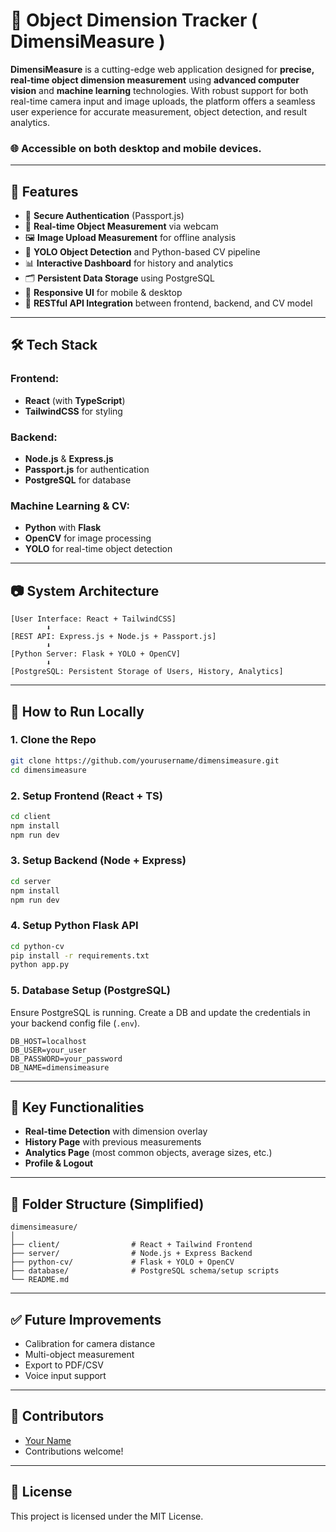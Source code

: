 # 📏 Object Dimension Tracker ( DimensiMeasure )

**DimensiMeasure** is a cutting-edge web application designed for **precise, real-time object dimension measurement** using **advanced computer vision** and **machine learning** technologies. With robust support for both real-time camera input and image uploads, the platform offers a seamless user experience for accurate measurement, object detection, and result analytics.  

### 🌐 Accessible on both desktop and mobile devices.

---

## 🚀 Features

- 🔐 **Secure Authentication** (Passport.js)
- 📸 **Real-time Object Measurement** via webcam
- 🖼️ **Image Upload Measurement** for offline analysis
- 🧠 **YOLO Object Detection** and Python-based CV pipeline
- 📊 **Interactive Dashboard** for history and analytics
- 🗂️ **Persistent Data Storage** using PostgreSQL
- 📱 **Responsive UI** for mobile & desktop
- 🔁 **RESTful API Integration** between frontend, backend, and CV model

---

## 🛠️ Tech Stack

### Frontend:
- **React** (with **TypeScript**)
- **TailwindCSS** for styling

### Backend:
- **Node.js** & **Express.js**
- **Passport.js** for authentication
- **PostgreSQL** for database

### Machine Learning & CV:
- **Python** with **Flask**
- **OpenCV** for image processing
- **YOLO** for real-time object detection

---

## 📷 System Architecture

```
[User Interface: React + TailwindCSS] 
        ⬇️
[REST API: Express.js + Node.js + Passport.js] 
        ⬇️
[Python Server: Flask + YOLO + OpenCV] 
        ⬇️
[PostgreSQL: Persistent Storage of Users, History, Analytics]
```

---

## 🧪 How to Run Locally

### 1. Clone the Repo

```bash
git clone https://github.com/yourusername/dimensimeasure.git
cd dimensimeasure
```

### 2. Setup Frontend (React + TS)

```bash
cd client
npm install
npm run dev
```

### 3. Setup Backend (Node + Express)

```bash
cd server
npm install
npm run dev
```

### 4. Setup Python Flask API

```bash
cd python-cv
pip install -r requirements.txt
python app.py
```

### 5. Database Setup (PostgreSQL)

Ensure PostgreSQL is running. Create a DB and update the credentials in your backend config file (`.env`).

```env
DB_HOST=localhost
DB_USER=your_user
DB_PASSWORD=your_password
DB_NAME=dimensimeasure
```

---

## 🧩 Key Functionalities

- **Real-time Detection** with dimension overlay
- **History Page** with previous measurements
- **Analytics Page** (most common objects, average sizes, etc.)
- **Profile & Logout**

---

## 📁 Folder Structure (Simplified)

```
dimensimeasure/
│
├── client/                # React + Tailwind Frontend
├── server/                # Node.js + Express Backend
├── python-cv/             # Flask + YOLO + OpenCV
├── database/              # PostgreSQL schema/setup scripts
└── README.md
```

---

## ✅ Future Improvements

- Calibration for camera distance
- Multi-object measurement
- Export to PDF/CSV
- Voice input support

---

## 🤝 Contributors

- [Your Name](https://github.com/yourusername)
- Contributions welcome!

---

## 📄 License

This project is licensed under the MIT License.
